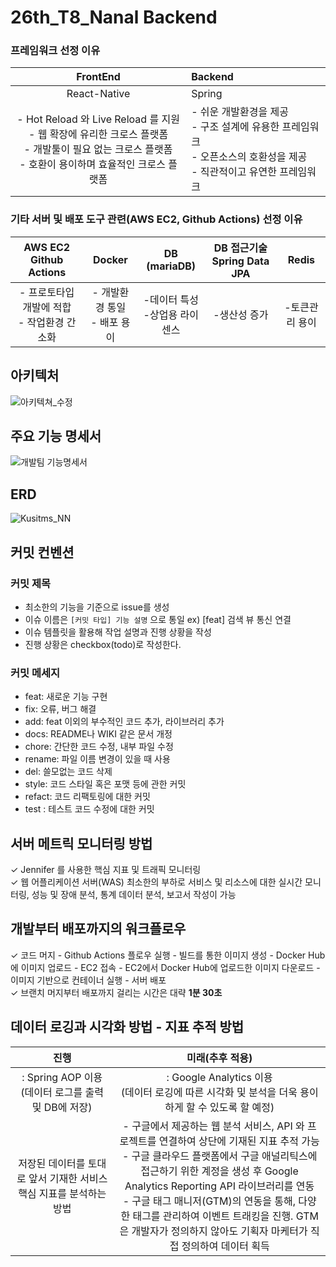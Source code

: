 ﻿# 26th_T8_Nanal Backend

### 프레임워크 선정 이유

|                                                   FrontEnd                                                    |                                    Backend                                     |
|:-------------------------------------------------------------------------------------------------------------:|:------------------------------------------------------------------------------|
|                                                 React-Native                                                  |                                     Spring                                     |
|  - Hot Reload 와 Live Reload 를 지원 <br>- 웹 확장에 유리한 크로스 플랫폼<br>- 개발툴이 필요 없는 크로스 플랫폼<br>- 호환이 용이하며 효율적인 크로스 플랫폼   | - 쉬운 개발환경을 제공<br> - 구조 설계에 유용한 프레임워크<br>- 오픈소스의 호환성을 제공 <br> - 직관적이고 유연한 프레임워크 |

### 기타 서버 및 배포 도구 관련(AWS EC2, Github Actions) 선정 이유
|     AWS EC2 Github Actions     |        Docker         |     DB (mariaDB)     | DB 접근기술  Spring Data JPA |  Redis   |
|:------------------------------:|:---------------------:|:--------------------:|:------------------------:|:--------:|
| - 프로토타입 개발에 적합<br>  - 작업환경 간소화 | - 개발환경 통일 <br>- 배포 용이 | -데이터 특성<br>-상업용 라이센스 |         -생산성 증가          | -토큰관리 용이 |

## 아키텍처
![아키텍쳐_수정](https://user-images.githubusercontent.com/80163835/203724292-4cdd016e-6cd4-4c68-9a43-78ea6361fc14.jpeg)


## 주요 기능 명세서
![개발팀 기능명세서](https://user-images.githubusercontent.com/115769126/195903251-91c4a8c0-c1f0-40cd-abf0-581f34209d50.JPG)

## ERD
![Kusitms_NN](https://user-images.githubusercontent.com/80163835/203531892-e9809a67-9681-460a-a4b9-3bb639f0acef.png)

## 커밋 컨벤션

### 커밋 제목
- 최소한의 기능을 기준으로 issue를 생성
- 이슈 이름은 `[커밋 타입] 기능 설명` 으로 통일
  ex) [feat] 검색 뷰 통신 연결
- 이슈 템플릿을 활용해 작업 설명과 진행 상황을 작성
- 진행 상황은 checkbox(todo)로 작성한다.

### 커밋 메세지
- feat: 새로운 기능 구현
- fix: 오류, 버그 해결
- add: feat 이외의 부수적인 코드 추가, 라이브러리 추가
- docs: README나 WIKI 같은 문서 개정
- chore: 간단한 코드 수정, 내부 파일 수정
- rename: 파일 이름 변경이 있을 때 사용
- del: 쓸모없는 코드 삭제
- style: 코드 스타일 혹은 포맷 등에 관한 커밋
- refact:  코드 리팩토링에 대한 커밋
- test : 테스트 코드 수정에 대한 커밋

## 서버 메트릭 모니터링 방법
✓ Jennifer 를 사용한 핵심 지표 및 트래픽 모니터링
<br>✓ 웹 어플리케이션 서버(WAS) 최소한의 부하로 서비스 및 리소스에 대한 실시간 모니터링,
성능 및 장애 분석, 통계 데이터 분석, 보고서 작성이 가능

## 개발부터 배포까지의 워크플로우
✓ 코드 머지 - Github Actions 플로우 실행 - 빌드를 통한 이미지 생성 - Docker Hub 에 이미지 업로드 - EC2 접속 - EC2에서 Docker Hub에 업로드한 이미지 다운로드 - 이미지 기반으로 컨테이너 실행 - 서버 배포
<br>✓ 브랜치 머지부터 배포까지 걸리는 시간은 대략 **1분 30초**

## 데이터 로깅과 시각화 방법 - 지표 추적 방법
|                    진행                    |                                                                                                                     미래(추후 적용)                                                                                                                     |    
|:----------------------------------------:|:-------------------------------------------------------------------------------------------------------------------------------------------------------------------------------------------------------------------------------------------------:|
| : Spring AOP 이용<br>(데이터 로그를 출력 및 DB에 저장) |                                                                                       : Google Analytics 이용<br>(데이터 로깅에 따른 시각화 및 분석을 더욱 용이하게 할 수 있도록 할 예정)                                                                                        |
|저장된 데이터를 토대로 앞서 기재한 서비스 핵심 지표를 분석하는 방법 | - 구글에서 제공하는 웹 분석 서비스, API 와 프로젝트를 연결하여 상단에 기재된 지표 추적 가능<br>- 구글 클라우드 플랫폼에서 구글 애널리틱스에 접근하기 위한 계정을 생성 후 Google Analytics Reporting API 라이브러리를 연동<br>- 구글 태그 매니저(GTM)의 연동을 통해, 다양한 태그를 관리하여 이벤트 트래킹을 진행. GTM 은 개발자가 정의하지 않아도 기획자 마케터가 직접 정의하여 데이터 획득 |

